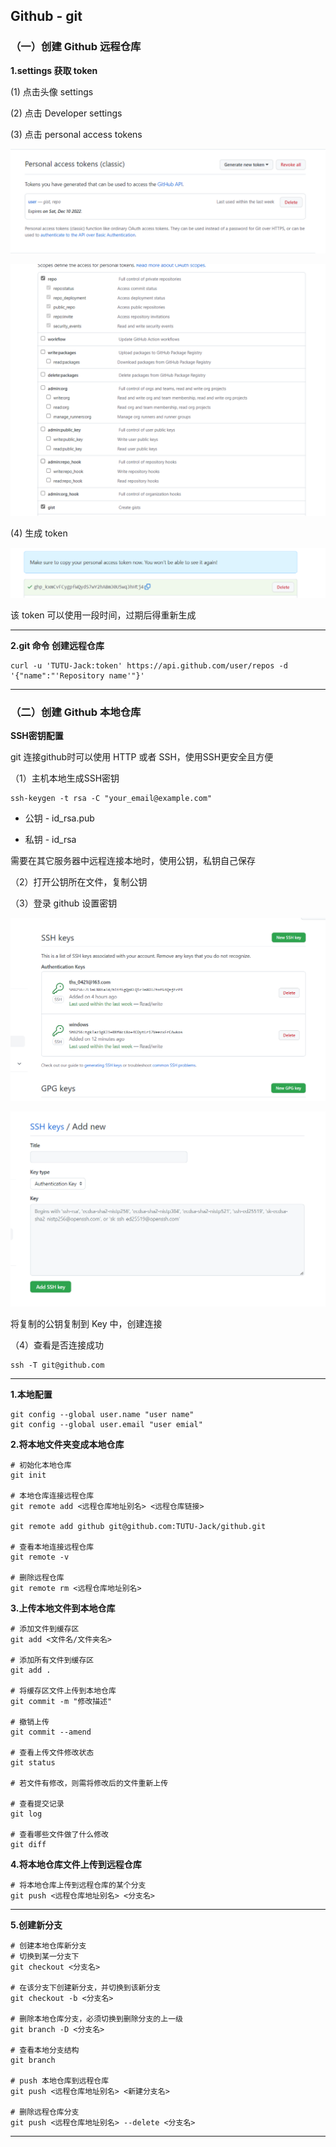 ## Github - git

### （一）创建 Github 远程仓库

**1.settings 获取 token**

(1) 点击头像 settings

(2) 点击 Developer settings

(3) 点击 personal access tokens

![图 1](images/a37717d0a793e50086e8e5b524817c139f88e6238cf53bc1ad04df2949610c29.png)  

![图 2](images/b54c3b9cec6446537390f5722a2164d729cdce3ddf705facd620a4a3d340682c.png)  

(4) 生成 token 

![图 3](images/3ba565c64fbb4200cd03903856a883193fd3e4e6e41ad18c65a8b2edeb75506e.png)  

该 token 可以使用一段时间，过期后得重新生成

---
**2.git 命令 创建远程仓库**
```shell
curl -u 'TUTU-Jack:token' https://api.github.com/user/repos -d '{"name":"'Repository name'"}'
```
---

### （二）创建 Github 本地仓库

**SSH密钥配置**

git 连接github时可以使用 HTTP 或者 SSH，使用SSH更安全且方便

（1）主机本地生成SSH密钥
```shell
ssh-keygen -t rsa -C "your_email@example.com"
```
+ 公钥 - id_rsa.pub

+ 私钥 - id_rsa

需要在其它服务器中远程连接本地时，使用公钥，私钥自己保存

（2）打开公钥所在文件，复制公钥

（3）登录 github 设置密钥

![图 4](images/40b69e7c7b9f0c11c3d353976bbad704debba1ebbc5776861f900dc06751b4be.png)  


![图 5](images/5e24dee2678befd269bec4997e8addb8d08562fa1ec1741bc5131c78db66bfb0.png)  

将复制的公钥复制到 Key 中，创建连接

（4）查看是否连接成功
```shell
ssh -T git@github.com
```
---
**1.本地配置**
```shell
git config --global user.name "user name"
git config --global user.email "user emial"
```

**2.将本地文件夹变成本地仓库**
```shell
# 初始化本地仓库
git init

# 本地仓库连接远程仓库
git remote add <远程仓库地址别名> <远程仓库链接>

git remote add github git@github.com:TUTU-Jack/github.git

# 查看本地连接远程仓库
git remote -v

# 删除远程仓库
git remote rm <远程仓库地址别名>
```
**3.上传本地文件到本地仓库**
```shell
# 添加文件到缓存区
git add <文件名/文件夹名>

# 添加所有文件到缓存区
git add .

# 将缓存区文件上传到本地仓库
git commit -m "修改描述"

# 撤销上传
git commit --amend

# 查看上传文件修改状态
git status

# 若文件有修改，则需将修改后的文件重新上传

# 查看提交记录
git log

# 查看哪些文件做了什么修改
git diff

```
**4.将本地仓库文件上传到远程仓库**
```shell
# 将本地仓库上传到远程仓库的某个分支
git push <远程仓库地址别名> <分支名>
```
---
**5.创建新分支**
```shell
# 创建本地仓库新分支
# 切换到某一分支下
git checkout <分支名>

# 在该分支下创建新分支，并切换到该新分支
git checkout -b <分支名>

# 删除本地仓库分支，必须切换到删除分支的上一级
git branch -D <分支名>

# 查看本地分支结构
git branch

# push 本地仓库到远程仓库
git push <远程仓库地址别名> <新建分支名>

# 删除远程仓库分支
git push <远程仓库地址别名> --delete <分支名>
```
---
